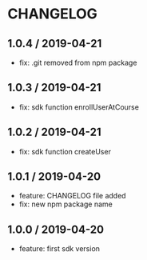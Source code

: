 # CHANGELOG

## 1.0.4 / 2019-04-21

* fix: .git removed from npm package

## 1.0.3 / 2019-04-21

* fix: sdk function enrollUserAtCourse

## 1.0.2 / 2019-04-21

* fix: sdk function createUser

## 1.0.1 / 2019-04-20

* feature: CHANGELOG file added
* fix: new npm package name

## 1.0.0 / 2019-04-20

* feature: first sdk version